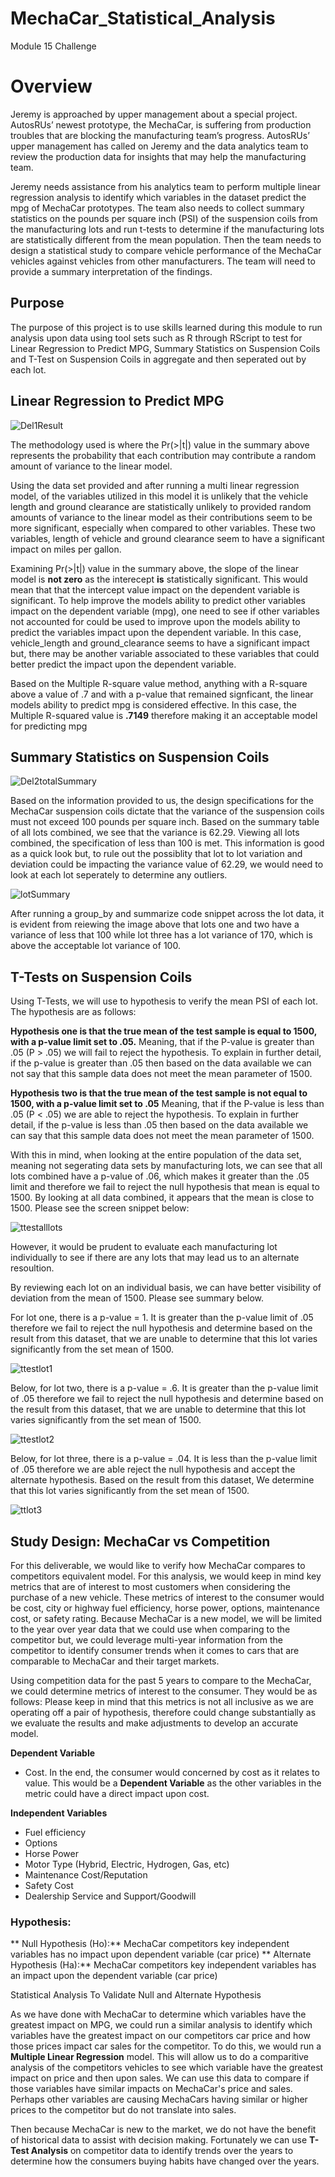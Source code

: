 # MechaCar_Statistical_Analysis
Module 15 Challenge

# Overview

Jeremy is approached by upper management about a special project. AutosRUs’ newest prototype, the MechaCar, is suffering from production troubles that are blocking the manufacturing team’s progress. AutosRUs’ upper management has called on Jeremy and the data analytics team to review the production data for insights that may help the manufacturing team.

Jeremy needs assistance from his analytics team to perform multiple linear regression analysis to identify which variables in the dataset predict the mpg of MechaCar prototypes.  The team also needs to collect summary statistics on the pounds per square inch (PSI) of the suspension coils from the manufacturing lots and run t-tests to determine if the manufacturing lots are statistically different from the mean population. Then the team needs to design a statistical study to compare vehicle performance of the MechaCar vehicles against vehicles from other manufacturers. The team will need to provide a summary interpretation of the findings.

## Purpose

The purpose of this project is to use skills learned during this module to run analysis upon data using tool sets such as R through RScript to test for Linear Regression to Predict MPG, Summary Statistics on Suspension Coils and T-Test on Suspension Coils in aggregate and then seperated out by each lot.

## Linear Regression to Predict MPG
![Del1Result](Resources/Del1Result.PNG)

The methodology used is where the Pr(>|t|) value in the summary above represents the probability that each contribution may contribute a random amount of variance to the linear model.

Using the data set provided and after running a multi linear regression model, of the variables utilized in this model it is unlikely that the vehicle length and ground clearance are statistically unlikely to provided random amounts of variance to the linear model as their contributions seem to be more significant, especially when compared to other variables.  These two variables, length of vehicle and ground clearance seem to have a significant impact on miles per gallon.

Examining Pr(>|t|) value in the summary above, the slope of the linear model is **not zero** as the interecept **is** statistically significant.  This would mean that that the intercept value impact on the dependent variable is significant.  To help improve the models ability to predict other variables impact on the dependent variable (mpg), one need to see if other variables not accounted for could be used to improve upon the models ability to predict the variables impact upon the dependent variable.  In this case, vehicle_length and ground_clearance seems to have a significant impact but, there may be another variable associated to these variables that could better predict the impact upon the dependent variable.

Based on the Multiple R-square value method, anything with a R-square above a value of .7 and with a p-value that remained signficant, the linear models ability to predict mpg is considered effective.  In this case, the Multiple R-squared value is **.7149** therefore making it an acceptable model for predicting mpg



## Summary Statistics on Suspension Coils
![Del2totalSummary](Resources/Del2totalSummary.png)

Based on the information provided to us, the design specifications for the MechaCar suspension coils dictate that the variance of the suspension coils must not exceed 100 pounds per square inch. Based on the summary table of all lots combined, we see that the variance is 62.29. Viewing all lots combined, the specification of less than 100 is met.  This information is good as a quick look but, to rule out the possiblity that lot to lot variation and deviation could be impacting the variance value of 62.29, we would need to look at each lot seperately to determine any outliers.

![lotSummary](Resources/lotSummary.png)

After running a group_by and summarize code snippet across the lot data, it is evident from reiewing the image above that lots one and two have a variance of less that 100 while lot three has a lot variance of 170, which is above the acceptable lot variance of 100.

## T-Tests on Suspension Coils
 
Using T-Tests, we will use to hypothesis to verify the mean PSI of each lot. The hypothesis are as follows:
 
**Hypothesis one is that the true mean of the test sample is equal to 1500, with a p-value limit set to .05.**  Meaning, that if the P-value is greater than .05 (P > .05) we will fail to reject the hypothesis.  To explain in further detail, if the p-value is greater than .05 then based on the data available we can not say that this sample data does not meet the mean parameter of 1500.
 
**Hypothesis two is that the true mean of the test sample is not equal to 1500, with a p-value limit set to .05** Meaning, that if the P-value is less than .05 (P < .05) we are able to reject the hypothesis.  To explain in further detail, if the p-value is less than .05 then based on the data available we can say that this sample data does not meet the mean parameter of 1500.
 
With this in mind, when looking at the entire population of the data set, meaning not segerating data sets by manufacturing lots, we can see that all lots combined have a p-value of .06, which makes it greater than the .05 limit and therefore we fail to reject the null hypothesis that mean is equal to 1500.  By looking at all data combined, it appears that the mean is close to 1500.  Please see the screen snippet below:
 
 ![ttestalllots](Resources/ttestalllots.png)
 
However, it would be prudent to evaluate each manufacturing lot individually to see if there are any lots that may lead us to an alternate resoultion.

By reviewing each lot on an individual basis, we can have better visibility of deviation from the mean of 1500.  Please see summary below.

For lot one, there is a p-value = 1.  It is greater than the p-value limit of .05 therefore we fail to reject the null hypothesis and determine based on the result from this dataset, that we are unable to determine that this lot varies significantly from the set mean of 1500.
 
 ![ttestlot1](Resources/ttestlot1.png)
 
Below, for lot two, there is a p-value = .6.  It is greater than the p-value limit of .05 therefore we fail to reject the null hypothesis and determine based on the result from this dataset, that we are unable to determine that this lot varies significantly from the set mean of 1500.
 
 ![ttestlot2](Resources/ttestlot2.png)
 
Below, for lot three, there is a p-value = .04.  It is less than the p-value limit of .05 therefore we are able reject the null hypothesis and accept the alternate hypothesis.  Based on the result from this dataset, We determine that this lot varies significantly from the set mean of 1500.
 
 ![ttlot3](Resources/ttlot3.png)
 
 
 ## Study Design: MechaCar vs Competition

For this deliverable, we would like to verify how MechaCar compares to competitors equivalent model. For this analysis, we would keep in mind key metrics that are of interest to most customers when considering the purchase of a new vehicle.  These metrics of interest to the consumer would be cost, city or highway fuel efficiency, horse power, options, maintenance cost, or safety rating.  Because MechaCar is a new model, we will be limited to the year over year data that we could use when comparing to the competitor but, we could leverage multi-year information from the competitor to identify consumer trends when it comes to cars that are comparable to MechaCar and their target markets.

Using competition data for the past 5 years to compare to the MechaCar, we could determine metrics  of interest to the consumer.  They would be as follows: Please keep in mind that this metrics is not all inclusive as we are operating off a pair of hypothesis, therefore could change substantially as we evaluate the results and make adjustments to develop an accurate model. 

**Dependent Variable**
 * Cost. In the end, the consumer would concerned by cost as it relates to value. This would be a **Dependent Variable** as the other variables in the metric could have a direct impact upon cost.
  
 **Independent Variables**
 * Fuel efficiency
 * Options
 * Horse Power
 * Motor Type (Hybrid, Electric, Hydrogen, Gas, etc)
 * Maintenance Cost/Reputation
 * Safety Cost
 * Dealership Service and Support/Goodwill

### Hypothesis:
** Null Hypothesis (Ho):** MechaCar competitors key independent variables has no impact upon dependent variable (car price)
** Alternate Hypothesis (Ha):** MechaCar competitors key independent variables has an impact upon the dependent variable (car price)

Statistical Analysis To Validate Null and Alternate Hypothesis

As we have done with MechaCar to determine which variables have the greatest impact on MPG, we could run a similar analysis to identify which variables have the greatest impact on our competitors car price and how those prices impact car sales for the competitor.  To do this, we would run a **Multiple Linear Regression** model.  This will allow us to do a comparitive analysis of the competitors vehicles to see which variable have the greatest impact on price and then upon sales. We can use this data to compare if those variables have similar impacts on MechaCar's price and sales.  Perhaps other variables are causing MechaCars having similar or higher prices to the competitor but do not translate into sales.

Then because MechaCar is new to the market, we do not have the benefit of historical data to assist with decision making.  Fortunately we can use **T-Test Analysis** on competitor data to identify trends over the years to determine how the consumers buying habits have changed over the years.
